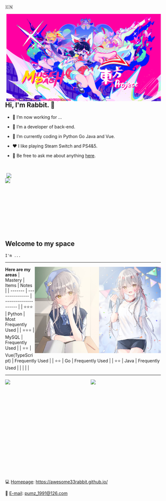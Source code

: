 :cn:	

<img align="right" width="500px" src="https://github.com/awesome33rabbit/awesome33rabbit/blob/master/img/project.png">

## Hi, I'm Rabbit. 👋

- 🔭 I’m now working for ...

- 🌱 I’m a developer of back-end. 

- 🤔 I’m currently coding in Python Go Java and Vue.

- ❤️ I like playing Steam Switch and PS4&5.

- 💬 Be free to ask me about anything [here](https://github.com/awesome33rabbit/awesome33rabbit/issues).
 
<br>
<br>
<img align="right" width="500px" src="https://github-readme-stats.vercel.app/api?username=awesome33rabbit&show_icons=true&hide_border=true&theme=synthwave">
<img align="left" width="450px" src="https://pic2.zhimg.com/v2-28020003d4a493c78d8202ba6c35f179_b.webp">
<br>
<br>
<br>
<br>
<br>
<br>
<br>
<br>
<br>
<br>

## **Welcome to my space**

```
I'm ...
```

---

<img align="right" width="200" src="https://github.com/awesome33rabbit/awesome33rabbit/blob/master/img/1031634713815_.pic_hd.jpg">
<img align="right" width="208" src="https://github.com/awesome33rabbit/awesome33rabbit/blob/master/img/1051634713821_.pic_hd.jpg">

**Here are my areas**
| Mastery | Items           | Notes                |
| ------- | --------------- | -------------------- |
| ⭐⭐⭐     | Python          | Most Frequently Used |
| ⭐⭐⭐     | MySQL           | Frequently Used      |
| ⭐⭐      | Vue(TypeScript) | Frequently Used      |
| ⭐⭐      | Go              | Frequently Used      |
| ⭐⭐      | Java            | Frequently Used      |
|         |                 |                      |

---

<img align="left" width="45%" src="https://github-readme-stats.vercel.app/api/top-langs/?username=awesome33rabbit&hide_border=true">
<img align="right" width="45%" src="https://github-readme-stats.vercel.app/api/top-langs/?username=awesome33rabbit&layout=compact&hide_border=true">


<br><br><br><br><br><br><br><br><br><br><br><br><br><br><br><br><br><br>

:computer: [Homepage](https://awesome33rabbit.github.io/): https://awesome33rabbit.github.io/

:email:	[E-mail](mailto://pumz_1991@126.com): pumz_1991@126.com
